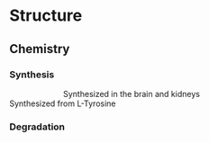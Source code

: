 # Structure
## Chemistry
### Synthesis
$\qquad$$\qquad$$\qquad$Synthesized in the brain and kidneys
$\qquad$$\qquad$$\qquad$Synthesized from L-Tyrosine
### Degradation